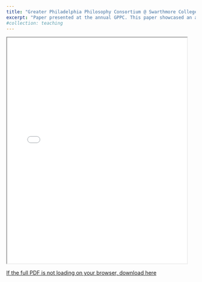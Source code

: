 ```yaml
---
title: "Greater Philadelphia Philosophy Consortium @ Swarthmore College"
excerpt: "Paper presented at the annual GPPC. This paper showcased an argument against certain Libertarian notions of freedom and economic distribution using Michael Sandel’s 'Justice: What’s The Right Thing to Do?'"
#collection: teaching
---
```



<iframe src="/files/essay.pdf" width="95%" height="600px">
    This browser does not support PDFs. Please download the PDF to view it: 
    <a href="/files/essay.pdf">Download PDF</a>.
</iframe>

<a href="https://drive.google.com/file/d/1GMmtRaRJutB1clJlRxwb_0SKahdXe3o1/view?usp=sharing" target="_blank">If the full PDF is not loading on your browser, download here</a>